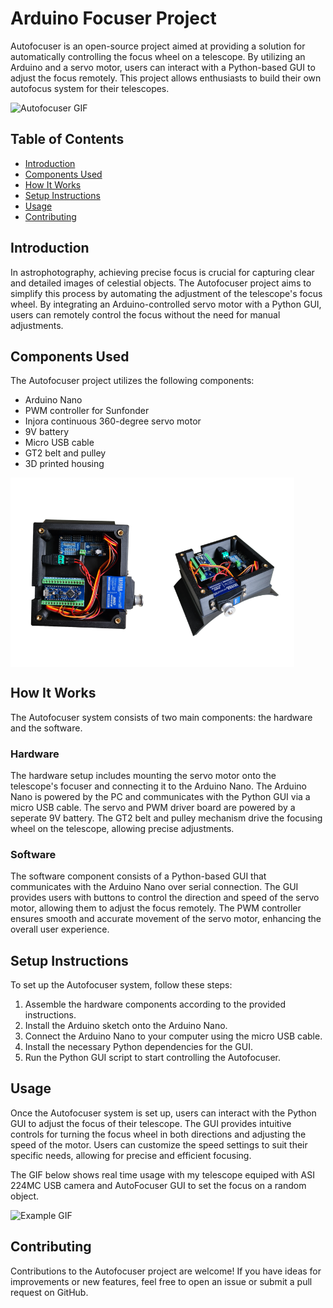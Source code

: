 # Arduino Focuser Project

Autofocuser is an open-source project aimed at providing a solution for automatically controlling the focus wheel on a telescope. By utilizing an Arduino and a servo motor, users can interact with a Python-based GUI to adjust the focus remotely. This project allows enthusiasts to build their own autofocus system for their telescopes.


<div style="display: flex; justify-content: center; margin: auto;">
    <img src="readme_files/focuser.gif" alt="Autofocuser GIF" style="width: 100%;">
</div>


## Table of Contents

- [Introduction](#introduction)
- [Components Used](#components-used)
- [How It Works](#how-it-works)
- [Setup Instructions](#setup-instructions)
- [Usage](#usage)
- [Contributing](#contributing)



## Introduction

In astrophotography, achieving precise focus is crucial for capturing clear and detailed images of celestial objects. The Autofocuser project aims to simplify this process by automating the adjustment of the telescope's focus wheel. By integrating an Arduino-controlled servo motor with a Python GUI, users can remotely control the focus without the need for manual adjustments.

## Components Used

The Autofocuser project utilizes the following components:

- Arduino Nano
- PWM controller for Sunfonder
- Injora continuous 360-degree servo motor
- 9V battery
- Micro USB cable
- GT2 belt and pulley
- 3D printed housing

<div style="display: flex;">
    <img src="readme_files/focuser_housing.png" alt="Autofocuser Housing" style="width: 45%;">
    <img src="readme_files/focuser_housing2.png" alt="Autofocuser Housing 2" style="width: 45%;">
</div>

## How It Works

The Autofocuser system consists of two main components: the hardware and the software.

### Hardware

The hardware setup includes mounting the servo motor onto the telescope's focuser and connecting it to the Arduino Nano. The Arduino Nano is powered by the PC and communicates with the Python GUI via a micro USB cable. The servo and PWM driver board are powered by a seperate 9V battery. The GT2 belt and pulley mechanism drive the focusing wheel on the telescope, allowing precise adjustments.

### Software

The software component consists of a Python-based GUI that communicates with the Arduino Nano over serial connection. The GUI provides users with buttons to control the direction and speed of the servo motor, allowing them to adjust the focus remotely. The PWM controller ensures smooth and accurate movement of the servo motor, enhancing the overall user experience.

## Setup Instructions

To set up the Autofocuser system, follow these steps:

1. Assemble the hardware components according to the provided instructions.
2. Install the Arduino sketch onto the Arduino Nano.
3. Connect the Arduino Nano to your computer using the micro USB cable.
4. Install the necessary Python dependencies for the GUI.
5. Run the Python GUI script to start controlling the Autofocuser.

## Usage

Once the Autofocuser system is set up, users can interact with the Python GUI to adjust the focus of their telescope. The GUI provides intuitive controls for turning the focus wheel in both directions and adjusting the speed of the motor. Users can customize the speed settings to suit their specific needs, allowing for precise and efficient focusing.

The GIF below shows real time usage with my telescope equiped with ASI 224MC USB camera and AutoFocuser GUI to set the focus on a random object.

<div style="display: flex; justify-content: center; margin: auto;">
    <img src="readme_files/use_example.gif" alt="Example GIF" style="width: 800px;">
</div>

## Contributing

Contributions to the Autofocuser project are welcome! If you have ideas for improvements or new features, feel free to open an issue or submit a pull request on GitHub.

